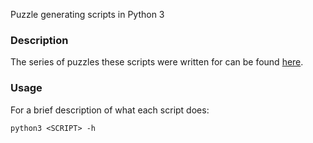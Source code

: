 Puzzle generating scripts in Python 3

### Description

The series of puzzles these scripts were written for can be found [here](http://imoea.tumblr.com/helloworld).

### Usage

For a brief description of what each script does:
    
    python3 <SCRIPT> -h
